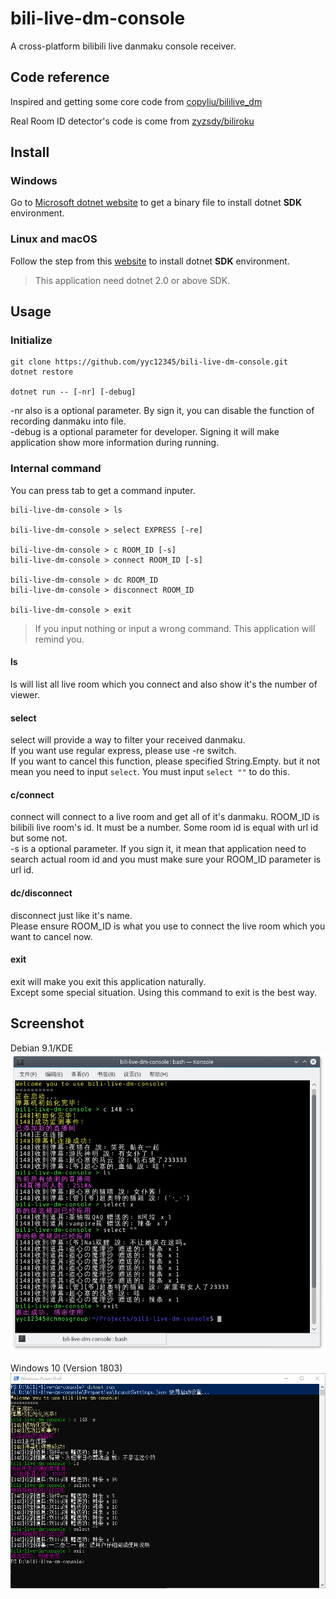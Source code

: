 # bili-live-dm-console
A cross-platform bilibili live danmaku console receiver.

## Code reference

Inspired and getting some core code from [copyliu/bililive_dm](https://github.com/copyliu/bililive_dm)

Real Room ID detector's code is come from [zyzsdy/biliroku](https://github.com/zyzsdy/biliroku)

## Install
### Windows
Go to [Microsoft dotnet website](http://www.microsoft.com/net/download) to get a binary file to install dotnet **SDK** environment.  

### Linux and macOS
Follow the step from this [website](http://www.microsoft.com/net/download) to install dotnet **SDK** environment.  

>This application need dotnet 2.0 or above SDK.  

## Usage
### Initialize
```
git clone https://github.com/yyc12345/bili-live-dm-console.git
dotnet restore

dotnet run -- [-nr] [-debug]
```

-nr also is a optional parameter. By sign it, you can disable the function of recording danmaku into file.  
-debug is a optional parameter for developer. Signing it will make application show more information during running.  
### Internal command
You can press tab to get a command inputer.  

```
bili-live-dm-console > ls

bili-live-dm-console > select EXPRESS [-re]

bili-live-dm-console > c ROOM_ID [-s]
bili-live-dm-console > connect ROOM_ID [-s]

bili-live-dm-console > dc ROOM_ID
bili-live-dm-console > disconnect ROOM_ID

bili-live-dm-console > exit

```
>If you input nothing or input a wrong command. This application will remind you.  

#### ls
ls will list all live room which you connect and also show it's the number of viewer.  

#### select
select will provide a way to filter your received danmaku.  
If you want use regular express, please use -re switch.  
If you want to cancel this function, please specified String.Empty. but it not mean you need to input ```select```. You must input ```select ""``` to do this.  

#### c/connect
connect will connect to a live room and get all of it's danmaku.
ROOM\_ID is bilibili live room's id. It must be a number. Some room id is equal with url id but some not.  
-s is a optional parameter. If you sign it, it mean that application need to search actual room id and you must make sure your ROOM\_ID parameter is url id.  

#### dc/disconnect
disconnect just like it's name.  
Please ensure ROOM\_ID is what you use to connect the live room which you want to cancel now.  

#### exit
exit will make you exit this application naturally.  
Except some special situation. Using this command to exit is the best way.  

## Screenshot
Debian 9.1/KDE  
![](example.png)

Windows 10 \(Version 1803\)  
![](example-win.png)

